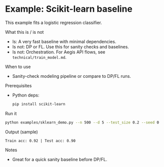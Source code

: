 # Example: Scikit-learn baseline

This example fits a logistic regression classifier.

What this is / is not
- Is: A very fast baseline with minimal dependencies.
- Is not: DP or FL. Use this for sanity checks and baselines.
- Is not: Orchestration. For Aegis API flows, see `technical/train_model.md`.

When to use
- Sanity-check modeling pipeline or compare to DP/FL runs.

Prerequisites
- Python deps:
  ```zsh
  pip install scikit-learn
  ```

Run it
```zsh
python examples/sklearn_demo.py --n 500 --d 5 --test_size 0.2 --seed 0
```

Output (sample)
```
Train acc: 0.92 | Test acc: 0.90
```

Notes
- Great for a quick sanity baseline before DP/FL.
